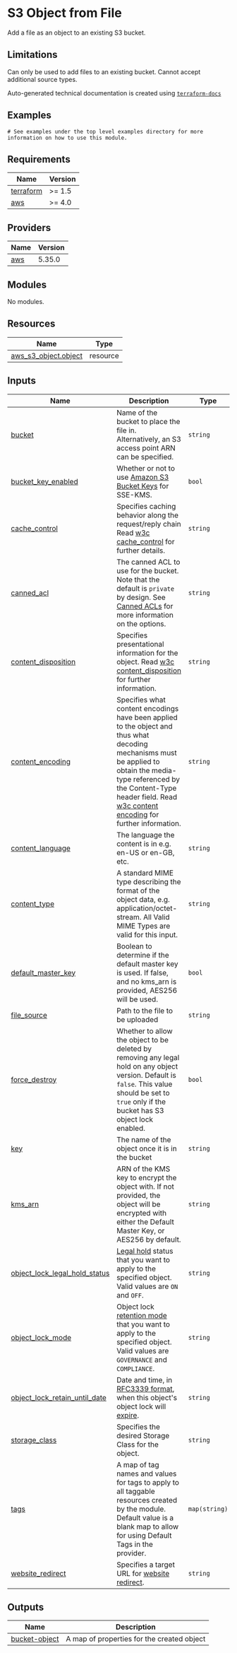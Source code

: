 # S3 Object from File

Add a file as an object to an existing S3 bucket.

## Limitations

Can only be used to add files to an existing bucket. Cannot accept additional source types.
<!-- BEGINNING OF PRE-COMMIT-TERRAFORM DOCS HOOK -->

Auto-generated technical documentation is created using [`terraform-docs`](https://terraform-docs.io/)
## Examples

```hcl
# See examples under the top level examples directory for more information on how to use this module.
```

## Requirements

| Name | Version |
|------|---------|
| <a name="requirement_terraform"></a> [terraform](#requirement\_terraform) | >= 1.5 |
| <a name="requirement_aws"></a> [aws](#requirement\_aws) | >= 4.0 |

## Providers

| Name | Version |
|------|---------|
| <a name="provider_aws"></a> [aws](#provider\_aws) | 5.35.0 |

## Modules

No modules.

## Resources

| Name | Type |
|------|------|
| [aws_s3_object.object](https://registry.terraform.io/providers/hashicorp/aws/latest/docs/resources/s3_object) | resource |

## Inputs

| Name | Description | Type | Default | Required |
|------|-------------|------|---------|:--------:|
| <a name="input_bucket"></a> [bucket](#input\_bucket) | Name of the bucket to place the file in. Alternatively, an S3 access point ARN can be specified. | `string` | n/a | yes |
| <a name="input_bucket_key_enabled"></a> [bucket\_key\_enabled](#input\_bucket\_key\_enabled) | Whether or not to use [Amazon S3 Bucket Keys](https://docs.aws.amazon.com/AmazonS3/latest/userguide/bucket-key.html) for SSE-KMS. | `bool` | `false` | no |
| <a name="input_cache_control"></a> [cache\_control](#input\_cache\_control) | Specifies caching behavior along the request/reply chain Read [w3c cache\_control](https://www.w3.org/Protocols/rfc2616/rfc2616-sec14.html#sec14.9) for further details. | `string` | `null` | no |
| <a name="input_canned_acl"></a> [canned\_acl](#input\_canned\_acl) | The canned ACL to use for the bucket. Note that the default is `private` by design. See [Canned ACLs](https://docs.aws.amazon.com/AmazonS3/latest/dev/acl-overview.html#canned-acl) for more information on the options. | `string` | `"private"` | no |
| <a name="input_content_disposition"></a> [content\_disposition](#input\_content\_disposition) | Specifies presentational information for the object. Read [w3c content\_disposition](https://www.w3.org/Protocols/rfc2616/rfc2616-sec19.html#sec19.5.1) for further information. | `string` | `null` | no |
| <a name="input_content_encoding"></a> [content\_encoding](#input\_content\_encoding) | Specifies what content encodings have been applied to the object and thus what decoding mechanisms must be applied to obtain the media-type referenced by the Content-Type header field. Read [w3c content encoding](https://www.w3.org/Protocols/rfc2616/rfc2616-sec14.html#sec14.11) for further information. | `string` | `null` | no |
| <a name="input_content_language"></a> [content\_language](#input\_content\_language) | The language the content is in e.g. en-US or en-GB, etc. | `string` | `null` | no |
| <a name="input_content_type"></a> [content\_type](#input\_content\_type) | A standard MIME type describing the format of the object data, e.g. application/octet-stream. All Valid MIME Types are valid for this input. | `string` | `null` | no |
| <a name="input_default_master_key"></a> [default\_master\_key](#input\_default\_master\_key) | Boolean to determine if the default master key is used. If false, and no kms\_arn is provided, AES256 will be used. | `bool` | `false` | no |
| <a name="input_file_source"></a> [file\_source](#input\_file\_source) | Path to the file to be uploaded | `string` | n/a | yes |
| <a name="input_force_destroy"></a> [force\_destroy](#input\_force\_destroy) | Whether to allow the object to be deleted by removing any legal hold on any object version. Default is `false`. This value should be set to `true` only if the bucket has S3 object lock enabled. | `bool` | `false` | no |
| <a name="input_key"></a> [key](#input\_key) | The name of the object once it is in the bucket | `string` | n/a | yes |
| <a name="input_kms_arn"></a> [kms\_arn](#input\_kms\_arn) | ARN of the KMS key to encrypt the object with. If not provided, the object will be encrypted with either the Default Master Key, or AES256 by default. | `string` | `null` | no |
| <a name="input_object_lock_legal_hold_status"></a> [object\_lock\_legal\_hold\_status](#input\_object\_lock\_legal\_hold\_status) | [Legal hold](https://docs.aws.amazon.com/AmazonS3/latest/userguide/object-lock-overview.html#object-lock-legal-holds) status that you want to apply to the specified object. Valid values are `ON` and `OFF`. | `string` | `null` | no |
| <a name="input_object_lock_mode"></a> [object\_lock\_mode](#input\_object\_lock\_mode) | Object lock [retention mode](https://docs.aws.amazon.com/AmazonS3/latest/userguide/object-lock-overview.html#object-lock-retention-modes) that you want to apply to the specified object. Valid values are `GOVERNANCE` and `COMPLIANCE`. | `string` | `null` | no |
| <a name="input_object_lock_retain_until_date"></a> [object\_lock\_retain\_until\_date](#input\_object\_lock\_retain\_until\_date) | Date and time, in [RFC3339 format](https://www.rfc-editor.org/rfc/rfc3339#section-5.8), when this object's object lock will [expire](https://docs.aws.amazon.com/AmazonS3/latest/userguide/object-lock-overview.html#object-lock-retention-periods). | `string` | `null` | no |
| <a name="input_storage_class"></a> [storage\_class](#input\_storage\_class) | Specifies the desired Storage Class for the object. | `string` | `"STANDARD"` | no |
| <a name="input_tags"></a> [tags](#input\_tags) | A map of tag names and values for tags to apply to all taggable resources created by the module. Default value is a blank map to allow for using Default Tags in the provider. | `map(string)` | `{}` | no |
| <a name="input_website_redirect"></a> [website\_redirect](#input\_website\_redirect) | Specifies a target URL for [website redirect](https://docs.aws.amazon.com/AmazonS3/latest/userguide/how-to-page-redirect.html). | `string` | `null` | no |

## Outputs

| Name | Description |
|------|-------------|
| <a name="output_bucket-object"></a> [bucket-object](#output\_bucket-object) | A map of properties for the created object |


<!-- END OF PRE-COMMIT-TERRAFORM DOCS HOOK -->
